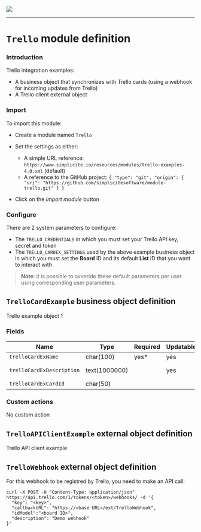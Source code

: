 <!--
 ___ _            _ _    _ _    __
/ __(_)_ __  _ __| (_)__(_) |_ /_/
\__ \ | '  \| '_ \ | / _| |  _/ -_)
|___/_|_|_|_| .__/_|_\__|_|\__\___|
            |_| 
-->
![](https://docs.simplicite.io//logos/logo250.png)
* * *

`Trello` module definition
==========================

### Introduction

Trello integration examples:

- A business object that synchronizes with Trello cards (using a webhook for incoming updates from Trello)
- A Trello client external object

### Import

To import this module:

- Create a module named `Trello`
- Set the settings as either:
	- A simple URL reference: `https://www.simplicite.io/resources/modules/trello-examples-4.0.xml` (default)
	- A reference to the GitHub project: `{ "type": "git", "origin": { "uri": "https://github.com/simplicitesoftware/module-trello.git" } }`

- Click on the _Import module_ button

### Configure

There are 2 system parameters to configure:

- The `TRELLO_CREDENTIALS` in which you must set your Trello API key, secret and token
- The `TRELLO_CARDEX_SETTINGS` used by the above example business object in which you must set the **Board** ID and its default **List** ID that you want to interact with

> **Note**: it is possible to ovveride these default parameters per user using corresponding user parameters.

`TrelloCardExample` business object definition
----------------------------------------------

Trello example object 1

### Fields

| Name                                                         | Type                                     | Required | Updatable | Personal | Description                                                                      | 
| ------------------------------------------------------------ | ---------------------------------------- | -------- | --------- | -------- | -------------------------------------------------------------------------------- |
| `trelloCardExName`                                           | char(100)                                | yes*     | yes       |          | Card name                                                                        |
| `trelloCardExDescription`                                    | text(1000000)                            |          | yes       |          | Card description                                                                 |
| `trelloCardExCardId`                                         | char(50)                                 |          |           |          | Card ID                                                                          |

### Custom actions

No custom action

`TrelloAPIClientExample` external object definition
---------------------------------------------------

Trello API client example


`TrelloWebhook` external object definition
------------------------------------------

For this webhook to be registred by Trello, you need to make an API call:

```
curl -X POST -H "Content-Type: application/json" https://api.trello.com/1/tokens/<token>/webhooks/ -d '{
  "key": "<key>",
  "callbackURL": "https://<base URL>/ext/TrelloWebhook",
  "idModel":"<board ID>",
  "description": "Demo webhook"
}'
```


